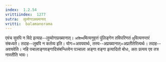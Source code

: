 ```yaml
---
index:  1.2.54
vrittiindex:  1277
sutra:  लुव्योगाऽप्रख्यानात्
vritti:  balamanorama 
---
```


एवंच सुवपि न विदे इत्याह--लुव्योगाप्रख्यानात्। `अशिष्य`मित्यनुवृत्तं पुंलिङ्गेन तविपरिणतं `लु`वित्यनन्तरं संबध्यते। तदाह--लुबपि न कर्तव्य इति। योगः=अवयवार्थः, तस्य--अप्रख्यानात्=अप्रतीतेरित्यर्थः। तदाह--अवयवेति। नहि पचालाङ्गवङ्गादिसंबन्धित्वेन पञ्चाला अङ्गा वङ्गा इत्यादितो बोधः, अतः प्रत्यय एव तत्र नास्तीति भावः। 

